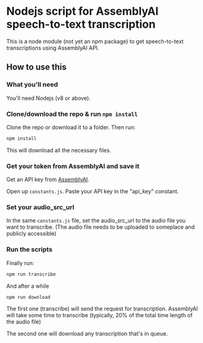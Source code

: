 # Nodejs script for AssemblyAI speech-to-text transcription

This is a node module (not yet an npm package) to get speech-to-text transcriptions using AssemblyAI API.

## How to use this

### What you'll need

You'll need Nodejs (v8 or above).

### Clone/download the repo & run `npm install`

Clone the repo or download it to a folder. Then run:

```bash
npm install
```

This will download all the necessary files.

### Get your token from AssemblyAI and save it

Get an API key from [AssemblyAI][1].

Open up `constants.js`. Paste your API key in the "api_key" constant.

### Set your audio_src_url

In the same `constants.js` file, set the audio_src_url to the audio file you want to transcribe. (The audio file needs to be uploaded to someplace and publicly accessible)

### Run the scripts

Finally run:

```bash
npm run transcribe
```

And after a while

```bash
npm run download
```

The first one (transcribe) will send the request for transcription. AssemblyAI will take some time to transcribe (typically, 20% of the total time length of the audio file)

The second one will download any transcription that's in queue.

[1]: https://assemblyai.com
